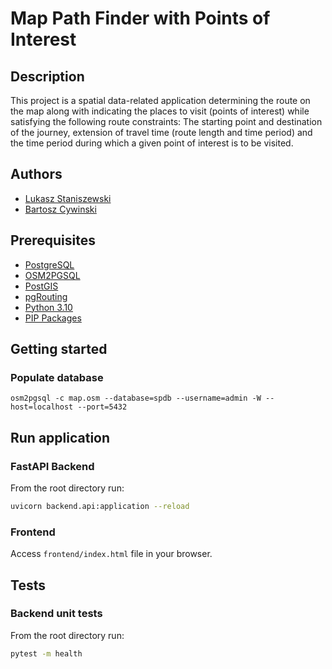 # Map Path Finder with Points of Interest

## Description

This project is a spatial data-related application determining the route on the map along with indicating the places to visit (points of interest) while satisfying the following route constraints: The starting point and destination of the journey, extension of travel time (route length and time period) and the time period during which a given point of interest is to be visited.

## Authors

* [Lukasz Staniszewski](https://github.com/lukasz-staniszewski)
* [Bartosz Cywinski](https://github.com/cywinski)

## Prerequisites

* [PostgreSQL](https://www.postgresql.org/download/)
* [OSM2PGSQL](https://osm2pgsql.org/doc/install.html)
* [PostGIS](https://postgis.net/documentation/getting_started/)
* [pgRouting](https://pgrouting.org/download.html)
* [Python 3.10](https://www.python.org/downloads/)
* [PIP Packages](requirements.txt)

## Getting started

### Populate database

```
osm2pgsql -c map.osm --database=spdb --username=admin -W --host=localhost --port=5432
```

## Run application

### FastAPI Backend

From the root directory run:

```bash
uvicorn backend.api:application --reload
```

### Frontend

Access `frontend/index.html` file in your browser.

## Tests

### Backend unit tests

From the root directory run:

```bash
pytest -m health
```
